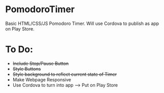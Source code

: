 # PomodoroTimer

Basic HTML/CSS/JS Pomodoro Timer. Will use Cordova to publish as app on Play Store.

# To Do:
- ~~Include Stop/Pause Button~~
- ~~Style Buttons~~
- ~~Style background to reflect current state of Timer~~
- Make Webpage Responsive
- Use Cordova to turn into app --> Put on Play Store
